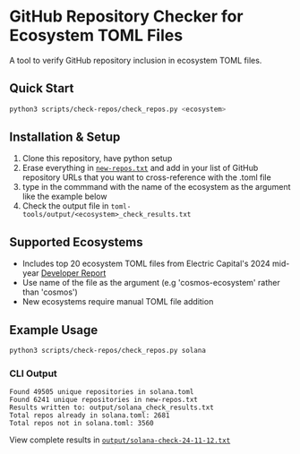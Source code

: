 # GitHub Repository Checker for Ecosystem TOML Files

A tool to verify GitHub repository inclusion in ecosystem TOML files.

## Quick Start
```bash
python3 scripts/check-repos/check_repos.py <ecosystem>
```
## Installation & Setup
1. Clone this repository, have python setup
2. Erase everything in [`new-repos.txt`](./new-repos.txt) and add in your list of GitHub repository URLs that you want to cross-reference with the .toml file
3. type in the commmand with the name of the ecosystem as the argument like the example below 
4. Check the output file in `toml-tools/output/<ecosystem>_check_results.txt`

## Supported Ecosystems
- Includes top 20 ecosystem TOML files from Electric Capital's 2024 mid-year [Developer Report](https://www.developerreport.com/)
- Use name of the file as the argument (e.g 'cosmos-ecosystem' rather than 'cosmos')
- New ecosystems require manual TOML file addition

## Example Usage
```bash
python3 scripts/check-repos/check_repos.py solana
```

### CLI Output
```
Found 49505 unique repositories in solana.toml
Found 6241 unique repositories in new-repos.txt
Results written to: output/solana_check_results.txt
Total repos already in solana.toml: 2681
Total repos not in solana.toml: 3560
```

View complete results in [`output/solana-check-24-11-12.txt`](../../output/solana-check-24-11-12.txt)